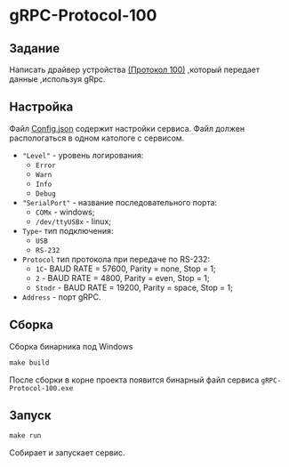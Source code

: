 # gRPC-Protocol-100

## Задание

 Написать драйвер устройства [(Протокол 100)](./docs/Protokol_100%20(r%205)%202018%20V3.pdf) ,который передает данные ,используя gRpc.

## Настройка

Файл [Config.json](./config.json) содержит настройки сервиса. Файл должен распологаться в одном катологе с сервисом.

- `"Level"` - уровень логирования:
  - `Error`
  - `Warn`
  - `Info`
  - `Debug`
- `"SerialPort"` - название последовательного порта:
  - `COMx` - windows;
  - `/dev/ttyUSBx` - linux;
- `Type`- тип подключения:
  - `USB`
  - `RS-232`
- `Protocol` тип протокола при передаче по RS-232:
  - `1C`- BAUD RATE = 57600, Parity = none, Stop = 1;
  - `2` - BAUD RATE = 4800, Parity = even, Stop = 1;
  - `Stndr` - BAUD RATE = 19200, Parity = space, Stop = 1;
- `Address` - порт gRPC.

## Сборка

Сборка бинарника под Windows

```makefile
make build
```

После сборки в корне проекта появится бинарный файл сервиса `gRPC-Protocol-100.exe`

## Запуск

```makefile
make run
```

Собирает и запускает сервис.
